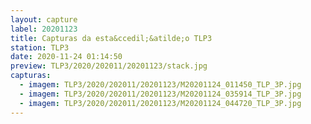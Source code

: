 ```yaml
---
layout: capture
label: 20201123
title: Capturas da esta&ccedil;&atilde;o TLP3
station: TLP3
date: 2020-11-24 01:14:50
preview: TLP3/2020/202011/20201123/stack.jpg
capturas:
  - imagem: TLP3/2020/202011/20201123/M20201124_011450_TLP_3P.jpg
  - imagem: TLP3/2020/202011/20201123/M20201124_035914_TLP_3P.jpg
  - imagem: TLP3/2020/202011/20201123/M20201124_044720_TLP_3P.jpg
---
```

